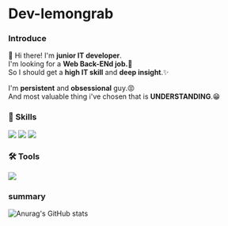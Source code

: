 # Dev-lemongrab

### Introduce
👋 Hi there! I'm **junior IT developer**.<br/>
I'm looking for a **Web Back-ENd job.👀**<br/>
So I should get a **high IT skill** and **deep insight**.✨<br/>

I'm **persistent** and **obsessional** guy.😡<br/>
And most valuable thing i've chosen that is **UNDERSTANDING**.😁<br/>


### 💪 Skills

<img src="https://img.shields.io/badge/Java-FF0066?style=flat-square&logo=Java&logoColor=white"/> <img src="https://img.shields.io/badge/Spring-66CC99?style=flat-square&logo=Spring&logoColor=white"/> <img src="https://img.shields.io/badge/MariaDB-3399FF?style=flat-square&logo=MariaDB&logoColor=white"/>

### 🛠 Tools

<img src="https://img.shields.io/badge/Eclipse-3300CC?style=flat-square&logo=Eclipse IDE&logoColor=white"/>

### summary

![Anurag's GitHub stats](https://github-readme-stats.vercel.app/api?username=Dev-lemongrab&show_icons=true&theme=radical)

